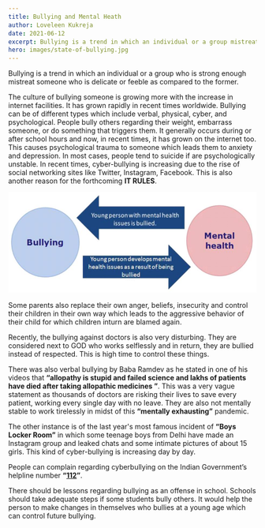 ```yaml
---
title: Bullying and Mental Heath
author: Loveleen Kukreja
date: 2021-06-12
excerpt: Bullying is a trend in which an individual or a group mistreat others
hero: images/state-of-bullying.jpg
---
```

Bullying is a trend in which an individual or a group who is strong enough mistreat someone who is delicate or feeble as compared to the former.

The culture of bullying someone is growing more with the increase in internet facilities. It has grown rapidly in recent times worldwide. Bullying can be of different types which include verbal, physical, cyber, and psychological. People bully others regarding their weight, embarrass someone, or do something that triggers them. It generally occurs during or after school hours and now, in recent times, it has grown on the internet too. This causes psychological trauma to someone which leads them to anxiety and depression. In most cases, people tend to suicide if are psychologically unstable. In recent times, cyber-bullying is increasing due to the rise of social networking sites like Twitter, Instagram, Facebook. This is also another reason for the forthcoming **IT RULES**.

![Relation between bullying and mental-health](images/bullying-mental-health.jpg "Bullying and mental health")

Some parents also replace their own anger, beliefs, insecurity and control their children in their own way which leads to the aggressive behavior of their child for which children inturn are blamed again.

Recently, the bullying against doctors is also very disturbing. They are considered next to GOD who works selflessly and in return, they are bullied instead of respected. This is high time to control these things. 

There was also verbal bullying by Baba Ramdev as he stated in one of his videos that **“allopathy is stupid and failed science and lakhs of patients have died after taking allopathic medicines ”**. This was a very vague statement as thousands of doctors are risking their lives to save every patient, working every single day with no leave. They are also not mentally stable to work tirelessly in midst of this **“mentally exhausting”** pandemic.

The other instance is of the last year's most famous incident of **“Boys Locker Room”** in which some teenage boys from Delhi have made an Instagram group and leaked chats and some intimate pictures of about 15 girls. This kind of cyber-bullying is increasing day by day.

People can complain regarding cyberbullying on the Indian Government’s helpline number **“[112](tel:+91112)”**.

There should be lessons regarding bullying as an offense in school. Schools should take adequate steps if some students bully others. It would help the person to make changes in themselves who bullies at a young age which can control future bullying.